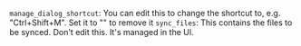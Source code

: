 `manage_dialog_shortcut`: You can edit this to change the shortcut to, e.g. "Ctrl+Shift+M". Set it to "" to remove it
`sync_files`: This contains the files to be synced. Don't edit this. It's managed in the UI.